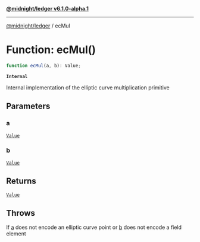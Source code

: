 [**@midnight/ledger v6.1.0-alpha.1**](../README.md)

***

[@midnight/ledger](../globals.md) / ecMul

# Function: ecMul()

```ts
function ecMul(a, b): Value;
```

**`Internal`**

Internal implementation of the elliptic curve multiplication primitive

## Parameters

### a

[`Value`](../type-aliases/Value.md)

### b

[`Value`](../type-aliases/Value.md)

## Returns

[`Value`](../type-aliases/Value.md)

## Throws

If [a](#ecmul) does not encode an elliptic curve point or [b](#ecmul)
does not encode a field element
